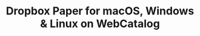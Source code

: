 ---
name: Dropbox Paper
category: Productivity
title: 'Dropbox Paper for macOS, Windows & Linux on WebCatalog'
key: dropbox-paper
fullUrl: 'https://paper.dropbox.com'
hostname: paper.dropbox.com

---